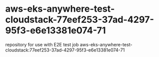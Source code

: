 # aws-eks-anywhere-test-cloudstack-77eef253-37ad-4297-95f3-e6e13381e074-71
repository for use with E2E test job aws-eks-anywhere-test-cloudstack:77eef253-37ad-4297-95f3-e6e13381e074-71
